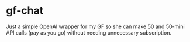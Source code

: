 # gf-chat
Just a simple OpenAI wrapper for my GF so she can make 50 and 50-mini API calls (pay as you go) without needing unnecessary subscription.
